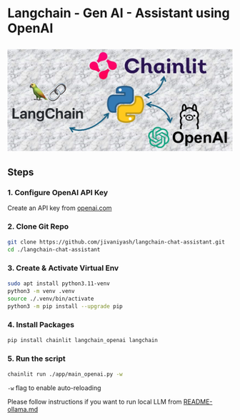 # Langchain - Gen AI - Assistant using OpenAI

![](https://github.com/jivaniyash/langchain-chat-assistant/blob/main/images/image.jpg)
---
## Steps

### 1. Configure OpenAI API Key
Create an API key from [openai.com](https://platform.openai.com/api-keys)

### 2. Clone Git Repo
```sh
git clone https://github.com/jivaniyash/langchain-chat-assistant.git
cd ./langchain-chat-assistant
```

### 3. Create & Activate Virtual Env
```sh
sudo apt install python3.11-venv
python3 -m venv .venv
source ./.venv/bin/activate
python3 -m pip install --upgrade pip
```

### 4. Install Packages
```sh
pip install chainlit langchain_openai langchain
``` 

### 5. Run the script
```sh
chainlit run ./app/main_openai.py -w
```
`-w` flag to enable auto-reloading

Please follow instructions if you want to run local LLM from [README-ollama.md](https://github.com/jivaniyash/langchain-chat-assistant/blob/main/README-ollama.md)